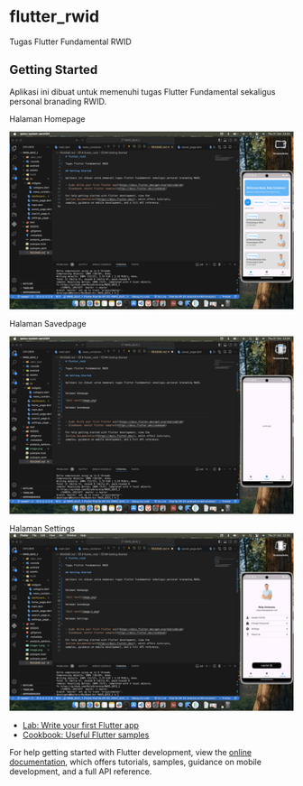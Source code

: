 # flutter_rwid

Tugas Flutter Fundamental RWID

## Getting Started

Aplikasi ini dibuat untuk memenuhi tugas Flutter Fundamental sekaligus personal branading RWID.

Halaman Homepage

![alt text](image.png)

Halaman Savedpage

![alt text](image-1.png)

Halaman Settings
![alt text](image-2.png)

- [Lab: Write your first Flutter app](https://docs.flutter.dev/get-started/codelab)
- [Cookbook: Useful Flutter samples](https://docs.flutter.dev/cookbook)

For help getting started with Flutter development, view the
[online documentation](https://docs.flutter.dev/), which offers tutorials,
samples, guidance on mobile development, and a full API reference.
